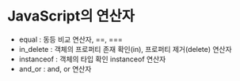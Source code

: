 # JavaScript의 연산자

* equal : 동등 비교 연산자, ==, ===
* in_delete : 객체의 프로퍼티 존재 확인(in), 프로퍼티 제거(delete) 연산자
* instanceof : 객체의 타입 확인 instanceof 연산자   
* and_or : and, or 연산자